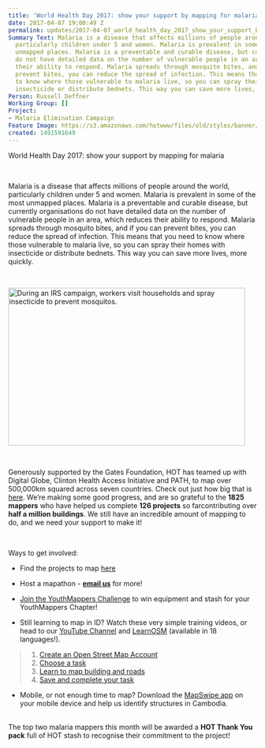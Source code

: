 ```yaml
---
title: 'World Health Day 2017: show your support by mapping for malaria'
date: 2017-04-07 19:00:49 Z
permalink: updates/2017-04-07_world_health_day_2017_show_your_support_by_mapping_for_malaria
Summary Text: Malaria is a disease that affects millions of people around the world,
  particularly children under 5 and women. Malaria is prevalent in some of the most
  unmapped places. Malaria is a preventable and curable disease, but currently organisations
  do not have detailed data on the number of vulnerable people in an area, which reduces
  their ability to respond. Malaria spreads through mosquito bites, and if you can
  prevent bites, you can reduce the spread of infection. This means that you need
  to know where those vulnerable to malaria live, so you can spray their homes with
  insecticide or distribute bednets. This way you can save more lives, more quickly.
Person: Russell Deffner
Working Group: []
Project:
- Malaria Elimination Campaign
Feature Image: https://s3.amazonaws.com/hotwww/files/old/styles/banner/public/29698512922_8315698194_b.jpg
created: 1491591649
---
```


<p id="docs-internal-guid-8e6211ee-49c5-7701-0c98-7a9e8bed23c5" dir="ltr">World Health Day 2017: show your support by mapping for malaria</p><p>&nbsp;</p><p dir="ltr">Malaria is a disease that affects millions of people around the world, particularly children under 5 and women. Malaria is prevalent in some of the most unmapped places. Malaria is a preventable and curable disease, but currently organisations do not have detailed data on the number of vulnerable people in an area, which reduces their ability to respond. Malaria spreads through mosquito bites, and if you can prevent bites, you can reduce the spread of infection. This means that you need to know where those vulnerable to malaria live, so you can spray their homes with insecticide or distribute bednets. This way you can save more lives, more quickly.</p><p>&nbsp;</p><p dir="ltr"><img class="image-large" title="During an IRS campaign, workers visit households and spray insecticide to prevent mosquitos." src="https://s3.amazonaws.com/hotwww/files/old/styles/large/public/29698512922_8315698194_b.jpg?itok=Db3xGBiK" alt="During an IRS campaign, workers visit households and spray insecticide to prevent mosquitos." height="320" width="480"></p><p>&nbsp;</p><p dir="ltr">Generously supported by the Gates Foundation, HOT has teamed up with Digital Globe, Clinton Health Access Initiative and PATH, to map over 500,000km squared across seven countries. Check out just how big that is <a href="http://umap.openstreetmap.fr/en/map/hot-and-digitalglobe-support-of-malaria-eliminatio_119495#3/-4.48/22.68">here</a>. We’re making some good progress, and are so grateful to the <strong>1825 mappers</strong> who have helped us complete <strong>126 projects</strong> so farcontributing over <strong>half a million buildings</strong>. We still have an incredible amount of mapping to do, and we need your support to make it!</p><p>&nbsp;</p><p dir="ltr">Ways to get involved:</p><ul><li dir="ltr"><p dir="ltr">Find the projects to map <a href="http://bit.ly/2miQUyZ">here</a></p></li><li dir="ltr"><p dir="ltr">Host a mapathon - <a href="mailto:info@hotosm.org"><strong>email us</strong></a> for more!</p></li><li dir="ltr"><p dir="ltr"><a href="https://www.hotosm.org/updates/2017-03-06_malaria_mapping_youthmappers_challenge">Join the YouthMappers Challenge</a> to win equipment and stash for your YouthMappers Chapter!</p></li><li dir="ltr"><p dir="ltr">Still learning to map in ID? Watch these very simple training videos, or head to our <a href="https://www.youtube.com/user/hotosm">YouTube Channel</a> and <a href="http://learnosm.org/en/">LearnOSM</a> (available in 18 languages!).</p></li></ul><blockquote><ol><li><a href="http://www.youtube.com/embed/HDPvn1yg64w">Create an Open Street Map Account</a></li><li><a href="http://bit.ly/2miQUyZ">Choose a task</a></li><li><a href="http://www.youtube.com/embed/waX3Nhix0-0">Learn to map building and roads</a></li><li><a href="http://www.youtube.com/embed/IpgD2lWHzys">Save and complete your task</a></li></ol></blockquote><ul><li dir="ltr">Mobile, or not enough time to map? Download the <a href="http://mapswipe.org/">MapSwipe app</a> on your mobile device and help us identify structures in Cambodia.</li></ul><p dir="ltr"><br>The top two malaria mappers this month will be awarded a <strong>HOT Thank You pack</strong> full of HOT stash to recognise their commitment to the project!</p>
